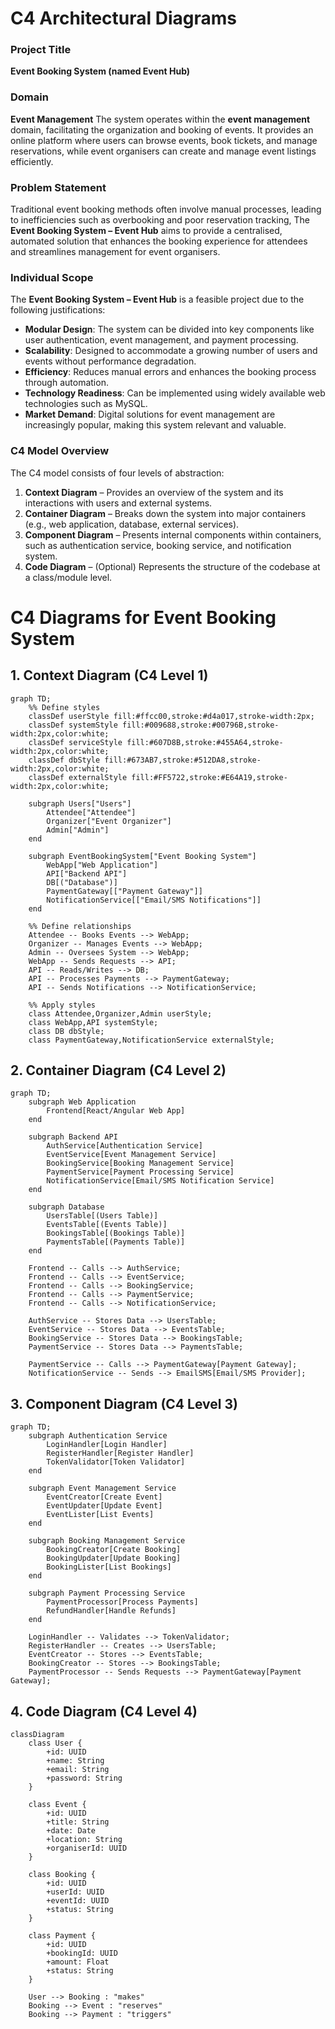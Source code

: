 # C4 Architectural Diagrams

### Project Title
**Event Booking System (named Event Hub)**

### Domain
**Event Management**
The system operates within the **event management** domain, facilitating the organization and booking of events. It provides an online platform where users can browse events, book tickets, and manage reservations, while event organisers can create and manage event listings efficiently.

### Problem Statement
Traditional event booking methods often involve manual processes, leading to inefficiencies such as overbooking and poor reservation tracking, The **Event Booking System – Event Hub** aims to provide a centralised, automated solution that enhances the booking experience for attendees and streamlines management for event organisers.

### Individual Scope
The **Event Booking System – Event Hub** is a feasible project due to the following justifications:
- **Modular Design**: The system can be divided into key components like user authentication, event management, and payment processing.
- **Scalability**: Designed to accommodate a growing number of users and events without performance degradation.
- **Efficiency**: Reduces manual errors and enhances the booking process through automation.
- **Technology Readiness**: Can be implemented using widely available web technologies such as MySQL.
- **Market Demand**: Digital solutions for event management are increasingly popular, making this system relevant and valuable.


### C4 Model Overview
The C4 model consists of four levels of abstraction:
1. **Context Diagram** – Provides an overview of the system and its interactions with users and external systems.
2. **Container Diagram** – Breaks down the system into major containers (e.g., web application, database, external services).
3. **Component Diagram** – Presents internal components within containers, such as authentication service, booking service, and notification system.
4. **Code Diagram** – (Optional) Represents the structure of the codebase at a class/module level.

# C4 Diagrams for Event Booking System

## 1. Context Diagram (C4 Level 1)

```mermaid
graph TD;
    %% Define styles
    classDef userStyle fill:#ffcc00,stroke:#d4a017,stroke-width:2px;
    classDef systemStyle fill:#009688,stroke:#00796B,stroke-width:2px,color:white;
    classDef serviceStyle fill:#607D8B,stroke:#455A64,stroke-width:2px,color:white;
    classDef dbStyle fill:#673AB7,stroke:#512DA8,stroke-width:2px,color:white;
    classDef externalStyle fill:#FF5722,stroke:#E64A19,stroke-width:2px,color:white;
    
    subgraph Users["Users"]
        Attendee["Attendee"]
        Organizer["Event Organizer"]
        Admin["Admin"]
    end
    
    subgraph EventBookingSystem["Event Booking System"]
        WebApp["Web Application"]
        API["Backend API"]
        DB[("Database")]
        PaymentGateway[["Payment Gateway"]]
        NotificationService[["Email/SMS Notifications"]]
    end
    
    %% Define relationships
    Attendee -- Books Events --> WebApp;
    Organizer -- Manages Events --> WebApp;
    Admin -- Oversees System --> WebApp;
    WebApp -- Sends Requests --> API;
    API -- Reads/Writes --> DB;
    API -- Processes Payments --> PaymentGateway;
    API -- Sends Notifications --> NotificationService;

    %% Apply styles
    class Attendee,Organizer,Admin userStyle;
    class WebApp,API systemStyle;
    class DB dbStyle;
    class PaymentGateway,NotificationService externalStyle;

```

## 2. Container Diagram (C4 Level 2)
```mermaid
graph TD;
    subgraph Web Application
        Frontend[React/Angular Web App]
    end
    
    subgraph Backend API
        AuthService[Authentication Service]
        EventService[Event Management Service]
        BookingService[Booking Management Service]
        PaymentService[Payment Processing Service]
        NotificationService[Email/SMS Notification Service]
    end
    
    subgraph Database
        UsersTable[(Users Table)]
        EventsTable[(Events Table)]
        BookingsTable[(Bookings Table)]
        PaymentsTable[(Payments Table)]
    end
    
    Frontend -- Calls --> AuthService;
    Frontend -- Calls --> EventService;
    Frontend -- Calls --> BookingService;
    Frontend -- Calls --> PaymentService;
    Frontend -- Calls --> NotificationService;
    
    AuthService -- Stores Data --> UsersTable;
    EventService -- Stores Data --> EventsTable;
    BookingService -- Stores Data --> BookingsTable;
    PaymentService -- Stores Data --> PaymentsTable;
    
    PaymentService -- Calls --> PaymentGateway[Payment Gateway];
    NotificationService -- Sends --> EmailSMS[Email/SMS Provider];
```

## 3. Component Diagram (C4 Level 3)
```mermaid
graph TD;
    subgraph Authentication Service
        LoginHandler[Login Handler]
        RegisterHandler[Register Handler]
        TokenValidator[Token Validator]
    end
    
    subgraph Event Management Service
        EventCreator[Create Event]
        EventUpdater[Update Event]
        EventLister[List Events]
    end
    
    subgraph Booking Management Service
        BookingCreator[Create Booking]
        BookingUpdater[Update Booking]
        BookingLister[List Bookings]
    end
    
    subgraph Payment Processing Service
        PaymentProcessor[Process Payments]
        RefundHandler[Handle Refunds]
    end
    
    LoginHandler -- Validates --> TokenValidator;
    RegisterHandler -- Creates --> UsersTable;
    EventCreator -- Stores --> EventsTable;
    BookingCreator -- Stores --> BookingsTable;
    PaymentProcessor -- Sends Requests --> PaymentGateway[Payment Gateway];
```

## 4. Code Diagram (C4 Level 4) 
```mermaid
classDiagram
    class User {
        +id: UUID
        +name: String
        +email: String
        +password: String
    }
    
    class Event {
        +id: UUID
        +title: String
        +date: Date
        +location: String
        +organiserId: UUID
    }
    
    class Booking {
        +id: UUID
        +userId: UUID
        +eventId: UUID
        +status: String
    }
    
    class Payment {
        +id: UUID
        +bookingId: UUID
        +amount: Float
        +status: String
    }
    
    User --> Booking : "makes"
    Booking --> Event : "reserves"
    Booking --> Payment : "triggers"
```
